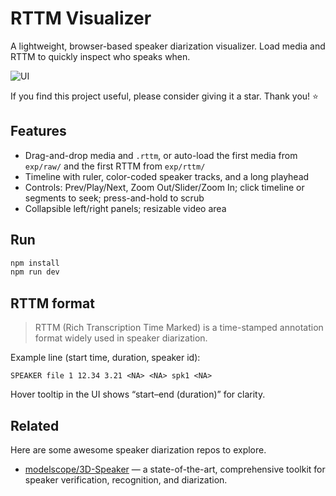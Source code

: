 # RTTM Visualizer

A lightweight, browser-based speaker diarization visualizer. Load media and RTTM to quickly inspect who speaks when.

![UI](docs/ui.gif)

If you find this project useful, please consider giving it a star. Thank you! ⭐

## Features
- Drag-and-drop media and `.rttm`, or auto-load the first media from `exp/raw/` and the first RTTM from `exp/rttm/`
- Timeline with ruler, color-coded speaker tracks, and a long playhead
- Controls: Prev/Play/Next, Zoom Out/Slider/Zoom In; click timeline or segments to seek; press-and-hold to scrub
- Collapsible left/right panels; resizable video area

## Run
```bash
npm install
npm run dev
```

## RTTM format

> RTTM (Rich Transcription Time Marked) is a time-stamped annotation format widely used in speaker diarization.

Example line (start time, duration, speaker id):
```
SPEAKER file 1 12.34 3.21 <NA> <NA> spk1 <NA>
```
Hover tooltip in the UI shows “start–end (duration)” for clarity.

## Related

Here are some awesome speaker diarization repos to explore.

- [modelscope/3D-Speaker](https://github.com/modelscope/3D-Speaker) — a state-of-the-art, comprehensive toolkit for speaker verification, recognition, and diarization. 